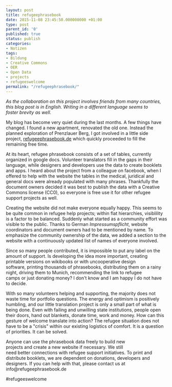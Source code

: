 ```yaml
---
layout: post
title: refugeephrasebook
date: 2015-11-08 23:45:50.000000000 +01:00
type: post
parent_id: '0'
published: true
status: publish
categories:
- Notizen
tags:
- Bildung
- Creative Commons
- OER
- Open Data
- projects
- refugeeswelcome
permalink: "/refugeephrasebook/"
---
```

<p>
				<em>As the collaboration on this project involves friends from many countries, this blog post is in English. Writing in a different language seems to foster brevity as well.</em></p>
<p>My blog has become very quiet during the last months. A few things have changed. I found a new apartment, renovated the old one. Instead the planned exploration of Prenzlauer Berg, I got involved in a little side project, <a href="http://www.refugeephrasebook.de">refugeephrasebook.de</a> which quickly proceeded to fill the remaining free time.</p>

<!--more-->

<p>At its heart, refugee phrasebook consists of a set of tables, currently organized in google docs. Volunteer translators fill in the gaps in their language, while designers and developers use the data to create booklets and apps. I heard about the project from a colleague on facebook, when I offered to help with the website the tables in the medical, juridical and general docs were already populated with many phrases. Thankfully the document owners decided it was best to publish the data with a Creative Commons license (CC0), so everyone is free use it for other refugee support projects as well.</p>
<p>Creating the website did not make everyone equally happy. This seems to be quite common in refugee help projects; within flat hierarchies, visiblility is a factor to be balanced. Suddenly what started as a community effort was visible to the public. Thanks to German <em>Impressumspflicht</em>, website coordinators and document owners had to be mentioned by name<em>. </em>To emphasize the community ownership of the data, we added a section to the website with a continuously updated list of names of everyone involved.</p>
<p>Since so many people contributed, it is impossible to put any label on the amount of support. Is developing the idea more important, creating printable versions on wikibooks or with uncooperative design software, printing thousands of phrasebooks, distributing them on a rainy night, driving them to Munich, recommending the link to refugee camps or just donating money? I don't know and I am happy I do not have to decide.</p>
<p>With so many volunteers helping and supporting, the majority does not waste time for portfolio questions. The energy and optimism is positively humbling, and our little translation project is only a small part of what is being done. Even with failing and unwilling state institutions, people open their doors, hand out blankets, donate time, work and money. How can this gesture of welcome translate into action? The refugee situation does not have to be a "crisis" within our existing logistics of comfort. It is a question of priorities. It can be solved.</p>
<p>Anyone can use the phrasebook data freely to build new projects and create a new website if necessary. We still need better connections with refugee support initiatives. To print and distribute booklets, we are dependent on donations, developers and designers. If you can help with that, please contact us at info@refugeephrasebook.de</p>
<p>#refugeeswelcome</p>
<p>&nbsp;</p>
<p>&nbsp;		</p>
